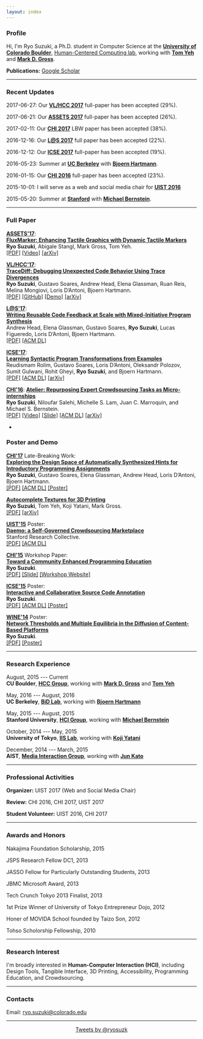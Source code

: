 ```yaml
---
layout: index
---
```


### Profile

Hi, I'm Ryo Suzuki, a Ph.D. student in Computer Science at the [**University of Colorado Boulder**](http://www.colorado.edu/cs/), [Human-Centered Computing lab](http://hcc.colorado.edu/), working with [**Tom Yeh**](http://tomyeh.info/) and [**Mark D. Gross**](http://mdgross.net/).

**Publications:**
[<i class="fa fa-graduation-cap fa-fw"></i> Google Scholar](https://scholar.google.com/citations?user=klWjaQIAAAAJ)

---


### Recent Updates

2017-06-27: Our [**VL/HCC 2017**](https://sites.google.com/site/vlhcc2017/) full-paper has been accepted (29%).

2017-06-21: Our [**ASSETS 2017**](https://assets17.sigaccess.org/) full-paper has been accepted (26%).

2017-02-11: Our [**CHI 2017**](https://chi2017.acm.org/) LBW paper has been accepted (38%).

2016-12-16: Our [**L@S 2017**](http://learningatscale.acm.org/las2017/) full paper has been accepted (22%).

2016-12-12: Our [**ICSE 2017**](http://icse2017.gatech.edu/) full-paper has been accepted (19%).

2016-05-23: Summer at [**UC Berkeley**](http://bid.berkeley.edu/) with [**Bjoern Hartmann**](http://people.eecs.berkeley.edu/~bjoern/).

2016-01-15: Our [**CHI 2016**](https://chi2016.acm.org/wp/) full-paper has been accepted (23%).

<!--
2016-05-10: I and [**Niloufar**](http://stanford.edu/~niloufar/) present [**Atelier**](http://hci.stanford.edu/publications/2016/atelier/atelier_2016.pdf) at CHI'16. Here is the [**slide**](/publications/chi-2016-atelier-slide.pdf).
Our work is also featured in the [**media**](https://backchannel.com/its-not-just-robots-skilled-jobs-are-going-to-meatware-954adf770710).
-->

2015-10-01: I will serve as a web and social media chair for [**UIST 2016**](http://uist.acm.org/uist2016/)

2015-05-20: Summer at [**Stanford**](http://hci.stanford.edu/) with [**Michael Bernstein**](http://hci.stanford.edu/msb/).



---

### Full Paper

[**ASSETS'17**](https://assets17.sigaccess.org/):
<br>
[**FluxMarker: Enhancing Tactile Graphics with Dynamic Tactile Markers**](/publications/assets-2017-fluxmarker.pdf)
<br>
**Ryo Suzuki**, Abigale Stangl, Mark Gross, Tom Yeh.
<br>
[[PDF]](/publications/assets-2017-fluxmarker.pdf)
[[Video]](https://youtu.be/VbwIZ9V6i_g)
[[arXiv]](https://arxiv.org/abs/1708.03783)


[**VL/HCC'17**](https://sites.google.com/site/vlhcc2017/):
<br>
[**TraceDiff: Debugging Unexpected Code Behavior Using Trace Divergences**](/publications/vlhcc-2017-tracediff.pdf)
<br>
**Ryo Suzuki**, Gustavo Soares, Andrew Head, Elena Glassman, Ruan Reis, Melina Mongiovi, Loris D’Antoni, Bjoern Hartmann.
<br>
[[PDF]](/publications/vlhcc-2017-tracediff.pdf)
[[GitHub]](https://github.com/ryosuzuki/trace-diff)
[[Demo]](https://ryosuzuki.github.io/trace-diff/)
[[arXiv]](https://arxiv.org/abs/1708.03786)


[**L@S'17**](http://learningatscale.acm.org/las2017/):
<br>
[**Writing Reusable Code Feedback at Scale with Mixed-Initiative Program Synthesis**](/publications/las-2017-mixed.pdf)
<br>
Andrew Head, Elena Glassman, Gustavo Soares, **Ryo Suzuki**, Lucas Figueredo, Loris D’Antoni, Bjoern Hartmann.
<br>
[[PDF]](/publications/las-2017-mixed.pdf)
[[ACM DL]](http://dl.acm.org/citation.cfm?id=3051467)


[**ICSE'17**](http://icse2017.gatech.edu/):
<br>
[**Learning Syntactic Program Transformations from Examples**](/publications/icse-2017-refazer.pdf)
<br>
Reudismam Rolim, Gustavo Soares, Loris D’Antoni, Oleksandr Polozov, Sumit Gulwani, Rohit Gheyi, **Ryo Suzuki**, and Bjoern Hartmann.
<br>
[[PDF]](/publications/icse-2017-refazer.pdf)
[[ACM DL]](http://dl.acm.org/citation.cfm?id=3097417)
[[arXiv]](https://arxiv.org/abs/1608.09000)


[**CHI'16**](https://chi2016.acm.org/wp/): [**Atelier: Repurposing Expert Crowdsourcing Tasks as Micro-internships**](/publications/chi-2016-atelier.pdf)
<br>
**Ryo Suzuki**, Niloufar Salehi, Michelle S. Lam, Juan C. Marroquin, and Michael S. Bernstein.
<br>
[[PDF]](/publications/chi-2016-atelier.pdf)
[[Video]](https://youtu.be/tBojZejtFQo)
[[Slide]](/publications/chi-2016-atelier-slide.pdf)
[[ACM DL]](http://dl.acm.org/citation.cfm?id=2858121)
[[arXiv]](https://arxiv.org/abs/1602.06634)

-

### Poster and Demo

[**CHI'17**](https://chi2017.acm.org/) Late-Breaking Work: <br>
[**Exploring the Design Space of Automatically Synthesized Hints for Introductory Programming Assignments**](/publications/chi-2017-lbw.pdf)
<br>
**Ryo Suzuki**, Gustavo Soares, Elena Glassman, Andrew Head, Loris D’Antoni, Bjoern Hartmann.
<br>
[[PDF]](/publications/chi-2017-lbw.pdf)
[[ACM DL]](http://dl.acm.org/citation.cfm?id=3053187)
[[Poster]](/publications/chi-2017-lbw-poster.pdf)


[**Autocomplete Textures for 3D Printing**](https://arxiv.org/pdf/1703.05700.pdf)
<br>
**Ryo Suzuki**, Tom Yeh, Koji Yatani, Mark Gross.
<br>
[[PDF]](https://arxiv.org/pdf/1703.05700.pdf)
[[arXiv]](https://arxiv.org/abs/1703.05700)


[**UIST'15**](http://uist.acm.org/uist2015/about) Poster:
<br>
[**Daemo: a Self-Governed Crowdsourcing Marketplace**](/publications/uist-2015-daemo.pdf)
<br>
Stanford Research Collective.
<br>
[[PDF]](/publications/uist-2015-daemo.pdf)
[[ACM DL]](http://dl.acm.org/citation.cfm?id=2815739)


[**CHI'15**](http://chi2015.acm.org/) Workshop Paper:
<br>
[**Toward a Community Enhanced Programming Education**](/publications/chi-2015-workshop.pdf)
<br>
**Ryo Suzuki**.
<br>
[[PDF]](/publications/chi-2015-workshop.pdf)
[[Slide]](/publications/chi-2015-workshop-slide.pdf)
[[Workshop Website]](http://hci.tokyo/)


[**ICSE'15**](http://2015.icse-conferences.org/) Poster:
<br>
[**Interactive and Collaborative Source Code Annotation**](/publications/icse-2015-cumiki.pdf)
<br>
**Ryo Suzuki**.
<br>
[[PDF]](/publications/icse-2015-cumiki.pdf)
[[ACM DL]](http://dl.acm.org/citation.cfm?id=2819173)
[[Poster]](/publications/icse-2015-cumiki-poster.pdf)


[**WINE'14**](http://wine2014.amss.ac.cn/) Poster:
<br>
[**Network Thresholds and Multiple Equilibria in the Diffusion of Content-Based Platforms**](/publications/wine-2014-network.pdf)
<br>
**Ryo Suzuki**.
<br>
[[PDF]](/publications/wine-2014-network.pdf)
[[Poster]](/publications/wine-2014-network-poster.pdf)


---


### Research Experience

August, 2015 --- Current <br>
**CU Boulder**, [**HCC Group**](http://hcc.colorado.edu/), working with [**Mark D. Gross**](http://mdgross.net/) and [**Tom Yeh**](http://tomyeh.info/)

May, 2016 --- August, 2016 <br>
**UC Berkeley**, [**BiD Lab**](http://bid.berkeley.edu/), working with [**Bjoern Hartmann**](http://people.eecs.berkeley.edu/~bjoern/)

May, 2015 --- August, 2015 <br>
**Stanford University**, [**HCI Group**](http://hci.stanford.edu/), working with [**Michael Bernstein**](http://hci.stanford.edu/msb/)

October, 2014 --- May, 2015 <br>
**University of Tokyo**, [**IIS Lab**](http://iis-lab.org/), working with [**Koji Yatani**](http://yatani.jp/)

December, 2014 --- March, 2015 <br>
**AIST**, [**Media Interaction Group**](https://staff.aist.go.jp/m.goto/MIG/index-j.html), working with [**Jun Kato**](http://junkato.jp/)


---

### Professional Activities

**Organizer:** UIST 2017 (Web and Social Media Chair)

**Review:** CHI 2016, CHI 2017, UIST 2017

**Student Volunteer:** UIST 2016, CHI 2017


---


### Awards and Honors

Nakajima Foundation Scholarship, 2015

JSPS Research Fellow DC1, 2013

JASSO Fellow for Particularly Outstanding Students, 2013

JBMC Microsoft Award, 2013

Tech Crunch Tokyo 2013 Finalist, 2013

1st Prize Winner of University of Tokyo Entrepreneur Dojo, 2012

Honer of MOVIDA School founded by Taizo Son, 2012

Tohso Scholorship Fellowship, 2010

---

### Research Interest

I'm broadly interested in **Human-Computer Interaction (HCI)**, including Design Tools, Tangible Interface, 3D Printing, Accessibility, Programming Education, and Crowdsourcing.


---

### Contacts
Email: <a href="mailto:ryo.suzuki@colorado.edu">ryo.suzuki@colorado.edu</a>

[<i class="fa fa-twitter fa-fw"></i>](https://twitter.com/ryosuzk)
[<i class="fa fa-github-alt fa-fw"></i>](https://github.com/ryosuzuki)
[<i class="fa fa-facebook fa-fw"></i>](https://www.facebook.com/ryosuzk)
[<i class="fa fa-linkedin fa-fw"></i>](https://www.linkedin.com/in/ryosuzuki/)


---

<div style="text-align:center;">
<a class="twitter-timeline" href="https://twitter.com/ryosuzk" data-widget-id="586803163707023360" width="580" >Tweets by @ryosuzk</a>
</div>




<!--


### Contacts

Email: ryo.suzuki@colorado.edu

Twitter: [@ryosuzk](https://twitter.com/ryosuzk) , GitHub: [https://github.com/ryosuzuki](https://github.com/ryosuzuki),  LinkedIn: [https://www.linkedin.com/in/ryosuzuki](https://www.linkedin.com/in/ryosuzuki), Facebook: [ryosuzk](https://facebook.com/ryosuzk)

---

"Diffusion Process and Take-off Conditions of the Online Platform", 2013, Microeconomic Policy Workshop at University of Tokyo. [[slide](/micro-workshop.pdf)]

"Diffusion Process and Community Design", 2012, AMTW (Advanced Microeconomic Theory Workshop) at Osaka University. [[slide](/amtw-2012.pdf)]

"Educational Economics about Mechanism of the Income Gap Expansion and Human Capi   tal Investment", 2011, Social Science Research, Vol. 63, No. 1 (in Japanese). [[paper](/social-science-2011.pdf)]

"Incentive Structure on Open Source Software Community: Case Study of GitHub", 2014, Working Paper. [[paper](/working-paper.pdf)]

-->
